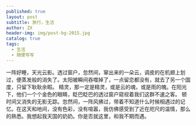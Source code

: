 ```yaml
---
published: true
layout: post
subtitle: 旅行，生活
author: ZX
header-img: img/post-bg-2015.jpg
catalog: true
tags:
  - 生活
  - 随便写写
---
```

一阵好睡，天光云影。透过窗户，忽然间，窜出来的一朵云，调皮的在机翅上划过，便蒸发般的消失了。太阳被瞬间吞噬掉了，一点留恋都没有，就去了另一个国度，只留下耿耿余暇。 精灵，那一定是精灵，或是云的魂，或是雨的魄。在阳光下，他们一个个金色的眼睛，眨巴眨巴的透过窗户窥视着我们这群不速之客。 顿时间又消失的无影无踪。忽然间，一阵风拂过，带着不知道什么时候相遇过的记忆。在这天和地间，没有色彩，没有喧嚣，我仿佛感受到了近在咫尺的温情，那么的熟悉。我想起我天国的奶奶。你是否就这里，和我不期而遇。
